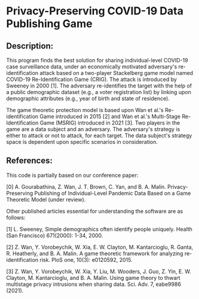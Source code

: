 # Privacy-Preserving COVID-19 Data Publishing Game

## Description:
This program finds the best solution for sharing individual-level COVID-19 case surveillance data, under an economically motivated adversary's re-identification attack based on a two-player Stackelberg game model named COVID-19 Re-Identification Game (CRIG). The attack is introduced by Sweeney in 2000 [1]. The adversary re-identifies the target with the help of a public demographic dataset (e.g., a voter registration list) by linking upon demographic attributes (e.g., year of birth and state of residence).

The game theoretic protection model is based upon Wan et al.'s Re-identification Game introduced in 2015 [2] and Wan et al.'s Multi-Stage Re-Identification Game (MSRIG) introduced in 2021 [3]. Two players in the game are a data subject and an adversary. The adversary's strategy is either to attack or not to attack, for each target. The data subject's strategy space is dependent upon specific scenarios in consideration.

## References:

This code is partially based on our conference paper:

[0] A. Gourabathina, Z. Wan, J. T. Brown, C. Yan, and B. A. Malin. Privacy-Preserving Publishing of Individual-Level Pandemic Data Based on a Game Theoretic Model (under review).

Other published articles essential for understanding the software are as follows:

[1] L. Sweeney, Simple demographics often identify people uniquely. Health (San Francisco) 671(2000): 1-34, 2000.

[2] Z. Wan, Y. Vorobeychik, W. Xia, E. W. Clayton, M. Kantarcioglu, R. Ganta, R. Heatherly, and B. A. Malin. A game theoretic framework for analyzing re-identification risk. PloS one, 10(3): e0120592, 2015.

[3] Z. Wan, Y. Vorobeychik, W. Xia, Y. Liu, M. Wooders, J. Guo, Z. Yin, E. W. Clayton, M. Kantarcioglu, and B. A. Malin. Using game theory to thwart multistage privacy intrusions when sharing data. Sci. Adv. 7, eabe9986 (2021).
